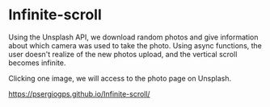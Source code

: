 # Infinite-scroll
Using the Unsplash API, we download random photos and give information about which camera was used to take the photo. Using async functions, the user doesn't realize of the new photos upload, and the vertical scroll becomes infinite. 

Clicking one image, we will access to the photo page on Unsplash.

https://psergiogps.github.io/Infinite-scroll/
